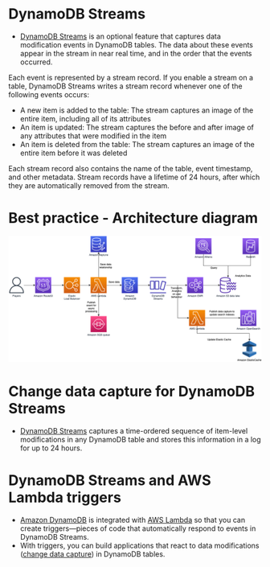 # DynamoDB Streams
- [DynamoDB Streams](https://docs.aws.amazon.com/amazondynamodb/latest/developerguide/HowItWorks.CoreComponents.html#HowItWorks.CoreComponents.Streams) is an optional feature that captures data modification events in DynamoDB tables. The data about these events appear in the stream in near real time, and in the order that the events occurred.

Each event is represented by a stream record. If you enable a stream on a table, DynamoDB Streams writes a stream record whenever one of the following events occurs:
- A new item is added to the table: The stream captures an image of the entire item, including all of its attributes
- An item is updated: The stream captures the before and after image of any attributes that were modified in the item
- An item is deleted from the table: The stream captures an image of the entire item before it was deleted

Each stream record also contains the name of the table, event timestamp, and other metadata. Stream records have a lifetime of 24 hours, after which they are automatically removed from the stream.

# Best practice - Architecture diagram

![](../../7_StorageServices/AmazonS3/assets/AWS-IOT-Data-Capture.png)

# Change data capture for DynamoDB Streams
- [DynamoDB Streams](https://docs.aws.amazon.com/amazondynamodb/latest/developerguide/Streams.html) captures a time-ordered sequence of item-level modifications in any DynamoDB table and stores this information in a log for up to 24 hours.

# DynamoDB Streams and AWS Lambda triggers
- [Amazon DynamoDB](https://docs.aws.amazon.com/amazondynamodb/latest/developerguide/Streams.Lambda.html) is integrated with [AWS Lambda](../../3_ComputeServices/AWSLambda/Readme.md) so that you can create triggers—pieces of code that automatically respond to events in DynamoDB Streams. 
- With triggers, you can build applications that react to data modifications ([change data capture](../../../1_HLDDesignComponents/0_SystemGlossaries/Database/ChangeDataCapture.md)) in DynamoDB tables.

